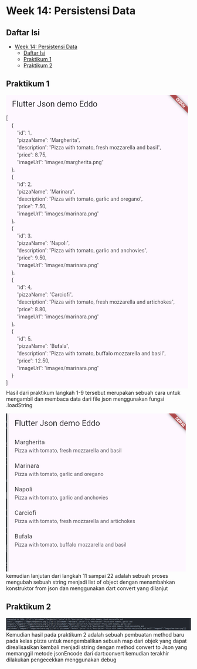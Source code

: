 # Week 14: Persistensi Data

## Daftar Isi
- [Week 14: Persistensi Data](#week-14-persistensi-data)
  - [Daftar Isi](#daftar-isi)
  - [Praktikum 1](#praktikum-1)
  - [Praktikum 2](#praktikum-2)

## Praktikum 1
![alt text](image.png)
Hasil dari praktikum langkah 1-9 tersebut merupakan sebuah cara untuk mengambil dan membaca data dari file json menggunakan fungsi .loadString

![alt text](image-1.png)
kemudian lanjutan dari langkah 11 sampai 22 adalah sebuah proses mengubah sebuah string menjadi list of object dengan menambahkan konstruktor from json dan menggunakan dart convert yang dilanjut

## Praktikum 2

![alt text](image-2.png)
Kemudian hasil pada praktikum 2 adalah sebuah pembuatan method baru pada kelas pizza untuk mengembalikan sebuah map dari objek yang dapat direalisasikan kembali menjadi string dengan method convert to Json yang memanggil metode jsonEncode dari dart:convert kemudian terakhir dilakukan pengecekkan menggunakan debug 